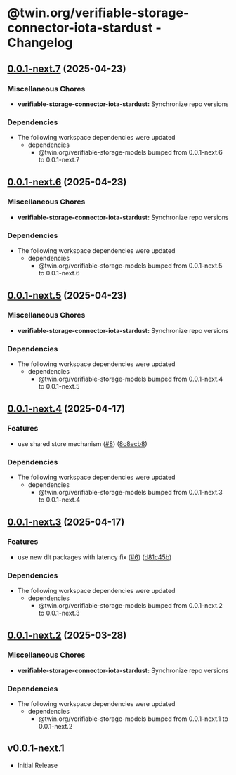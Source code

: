 # @twin.org/verifiable-storage-connector-iota-stardust - Changelog

## [0.0.1-next.7](https://github.com/twinfoundation/verifiable-storage/compare/verifiable-storage-connector-iota-stardust-v0.0.1-next.6...verifiable-storage-connector-iota-stardust-v0.0.1-next.7) (2025-04-23)


### Miscellaneous Chores

* **verifiable-storage-connector-iota-stardust:** Synchronize repo versions


### Dependencies

* The following workspace dependencies were updated
  * dependencies
    * @twin.org/verifiable-storage-models bumped from 0.0.1-next.6 to 0.0.1-next.7

## [0.0.1-next.6](https://github.com/twinfoundation/verifiable-storage/compare/verifiable-storage-connector-iota-stardust-v0.0.1-next.5...verifiable-storage-connector-iota-stardust-v0.0.1-next.6) (2025-04-23)


### Miscellaneous Chores

* **verifiable-storage-connector-iota-stardust:** Synchronize repo versions


### Dependencies

* The following workspace dependencies were updated
  * dependencies
    * @twin.org/verifiable-storage-models bumped from 0.0.1-next.5 to 0.0.1-next.6

## [0.0.1-next.5](https://github.com/twinfoundation/verifiable-storage/compare/verifiable-storage-connector-iota-stardust-v0.0.1-next.4...verifiable-storage-connector-iota-stardust-v0.0.1-next.5) (2025-04-23)


### Miscellaneous Chores

* **verifiable-storage-connector-iota-stardust:** Synchronize repo versions


### Dependencies

* The following workspace dependencies were updated
  * dependencies
    * @twin.org/verifiable-storage-models bumped from 0.0.1-next.4 to 0.0.1-next.5

## [0.0.1-next.4](https://github.com/twinfoundation/verifiable-storage/compare/verifiable-storage-connector-iota-stardust-v0.0.1-next.3...verifiable-storage-connector-iota-stardust-v0.0.1-next.4) (2025-04-17)


### Features

* use shared store mechanism ([#8](https://github.com/twinfoundation/verifiable-storage/issues/8)) ([8c8ecb8](https://github.com/twinfoundation/verifiable-storage/commit/8c8ecb83d32431952c594ea23d37040991f5b4d3))


### Dependencies

* The following workspace dependencies were updated
  * dependencies
    * @twin.org/verifiable-storage-models bumped from 0.0.1-next.3 to 0.0.1-next.4

## [0.0.1-next.3](https://github.com/twinfoundation/verifiable-storage/compare/verifiable-storage-connector-iota-stardust-v0.0.1-next.2...verifiable-storage-connector-iota-stardust-v0.0.1-next.3) (2025-04-17)


### Features

* use new dlt packages with latency fix ([#6](https://github.com/twinfoundation/verifiable-storage/issues/6)) ([d81c45b](https://github.com/twinfoundation/verifiable-storage/commit/d81c45bce035864a41bbd498815169d7257fbcb8))


### Dependencies

* The following workspace dependencies were updated
  * dependencies
    * @twin.org/verifiable-storage-models bumped from 0.0.1-next.2 to 0.0.1-next.3

## [0.0.1-next.2](https://github.com/twinfoundation/verifiable-storage/compare/verifiable-storage-connector-iota-stardust-v0.0.1-next.1...verifiable-storage-connector-iota-stardust-v0.0.1-next.2) (2025-03-28)


### Miscellaneous Chores

* **verifiable-storage-connector-iota-stardust:** Synchronize repo versions


### Dependencies

* The following workspace dependencies were updated
  * dependencies
    * @twin.org/verifiable-storage-models bumped from 0.0.1-next.1 to 0.0.1-next.2

## v0.0.1-next.1

- Initial Release
